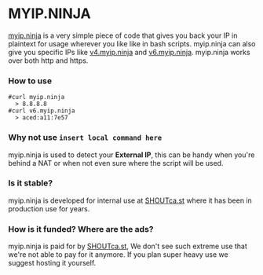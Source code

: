 MYIP.NINJA
==========

[myip.ninja](https://myip.ninja) is a very simple piece of code that gives you back your IP in plaintext for usage wherever you like like in bash scripts. myip.ninja can also give you specific IPs like [v4.myip.ninja](https://v4.myip.ninja) and [v6.myip.ninja](https://myip.ninja). myip.ninja works over both http and https.


### How to use 
```
#curl myip.ninja
  > 8.8.8.8
#curl v6.myip.ninja
  > aced:a11:7e57
```

### Why not use `insert local command here`
myip.ninja is used to detect your **External IP**, this can be handy when you're behind a NAT or when not even sure where the script will be used.

### Is it stable?
myip.ninja is developed for internal use at [SHOUTca.st](https://shoutca.st) where it has been in production use for years.

### How is it funded? Where are the ads?
myip.ninja is paid for by [SHOUTca.st](https://shoutca.st), We don't see such extreme use that we're not able to pay for it anymore. If you plan super heavy use we suggest hosting it yourself.